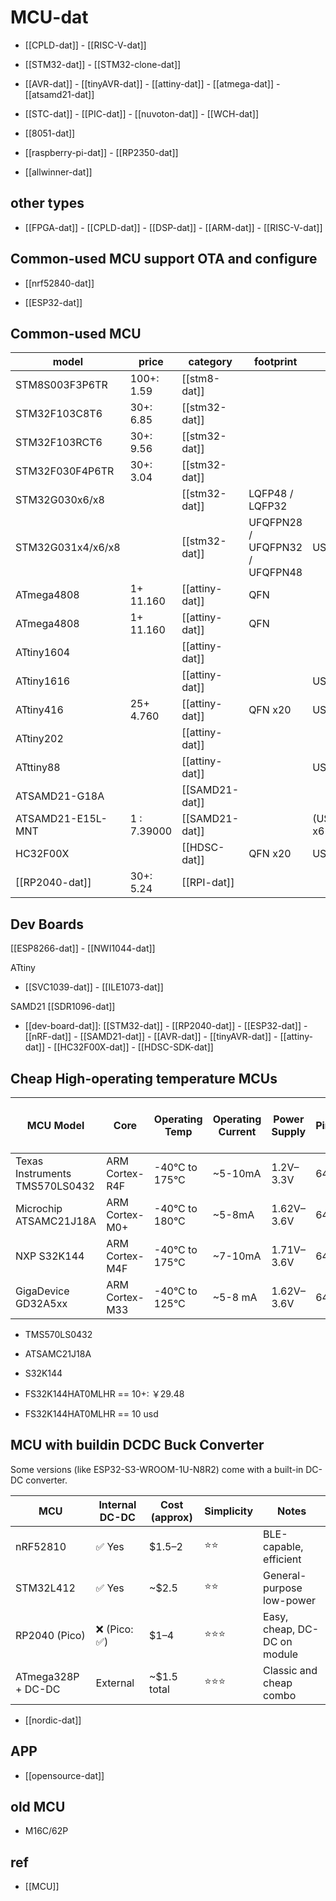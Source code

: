 
# MCU-dat 

- [[CPLD-dat]] - [[RISC-V-dat]]

- [[STM32-dat]] - [[STM32-clone-dat]]

- [[AVR-dat]] - [[tinyAVR-dat]] - [[attiny-dat]] - [[atmega-dat]] - [[atsamd21-dat]]

- [[STC-dat]] - [[PIC-dat]] - [[nuvoton-dat]] - [[WCH-dat]]

- [[8051-dat]]

- [[raspberry-pi-dat]] - [[RP2350-dat]]

- [[allwinner-dat]]




## other types 

- [[FPGA-dat]] - [[CPLD-dat]] - [[DSP-dat]] - [[ARM-dat]] - [[RISC-V-dat]]

## Common-used MCU support OTA and configure 

- [[nrf52840-dat]] 

- [[ESP32-dat]]



## Common-used MCU 




| model             | price       | category       | footprint                      | features               | boards          |
| ----------------- | ----------- | -------------- | ------------------------------ | ---------------------- | --------------- |
| STM8S003F3P6TR    | 100+: 1.59  | [[stm8-dat]]   |                                |                        |                 |
| STM32F103C8T6     | 30+: 6.85   | [[stm32-dat]]  |                                |                        |                 |
| STM32F103RCT6     | 30+: 9.56   | [[stm32-dat]]  |                                |                        |                 |
| STM32F030F4P6TR   | 30+: 3.04   | [[stm32-dat]]  |                                |                        |                 |
| STM32G030x6/x8    |             | [[stm32-dat]]  | LQFP48 / LQFP32                |                        |                 |
| STM32G031x4/x6/x8 |             | [[stm32-dat]]  | UFQFPN28 / UFQFPN32 / UFQFPN48 | USART x2               |                 |
| ATmega4808        | 1+ 11.160   | [[attiny-dat]] | QFN                            |                        |                 |
| ATmega4808        | 1+ 11.160   | [[attiny-dat]] | QFN                            |                        |                 |
| ATtiny1604        |             | [[attiny-dat]] |                                |                        | [[SVC1039-dat]] |
| ATtiny1616        |             | [[attiny-dat]] |                                | USART x1               |                 |
| ATtiny416         | 25+ 4.760   | [[attiny-dat]] | QFN x20                        | USART x1 / I2C x1 /    |                 |
| ATtiny202         |             | [[attiny-dat]] |                                |                        | [[ILE1073-dat]] |
| ATttiny88         |             | [[attiny-dat]] |                                | USART x?               |                 |
| ATSAMD21-G18A     |             | [[SAMD21-dat]] |                                |                        | [[SDR1096-dat]] |
| ATSAMD21-E15L-MNT | 1 : 7.39000 | [[SAMD21-dat]] |                                | (USART+I2C+SPI+LIN) x6 |                 |
| HC32F00X          |             | [[HDSC-dat]]   | QFN x20                        | USART x2               | [[NBL1107-dat]] |
| [[RP2040-dat]]    | 30+: 5.24   | [[RPI-dat]]    |                                |                        |                 |



## Dev Boards 

[[ESP8266-dat]] - [[NWI1044-dat]]

ATtiny 
- [[SVC1039-dat]] - [[ILE1073-dat]]

SAMD21 
[[SDR1096-dat]]

- [[dev-board-dat]]: [[STM32-dat]] - [[RP2040-dat]] - [[ESP32-dat]] - [[nRF-dat]] - [[SAMD21-dat]] - [[AVR-dat]] - [[tinyAVR-dat]] - [[attiny-dat]] - [[HC32F00X-dat]] - [[HDSC-SDK-dat]]

## Cheap High-operating temperature MCUs 

| MCU Model                      | Core           | Operating Temp | Operating Current | Power Supply | Pins | Interfaces (SPI, UART, RTC) |
| ------------------------------ | -------------- | -------------- | ----------------- | ------------ | ---- | --------------------------- |
| Texas Instruments TMS570LS0432 | ARM Cortex-R4F | -40°C to 175°C | ~5-10mA           | 1.2V–3.3V    | 64   | SPI, UART (RX/TX), RTC      |
| Microchip ATSAMC21J18A         | ARM Cortex-M0+ | -40°C to 180°C | ~5-8mA            | 1.62V–3.6V   | 64   | SPI, UART (RX/TX), RTC      |
| NXP S32K144                    | ARM Cortex-M4F | -40°C to 175°C | ~7-10mA           | 1.71V–3.6V   | 64   | SPI, UART (RX/TX), RTC      |
| GigaDevice GD32A5xx            | ARM Cortex-M33 | -40°C to 125°C | ~5-8 mA           | 1.62V–3.6V   | 64   | SPI, UART (RX/TX), RTC      |


- TMS570LS0432
- ATSAMC21J18A
- S32K144

- FS32K144HAT0MLHR == 10+: ￥29.48
- FS32K144HAT0MLHR == 10 usd 



## MCU with buildin DCDC Buck Converter

Some versions (like ESP32-S3-WROOM-1U-N8R2) come with a built-in DC-DC converter.


| MCU                | Internal DC-DC | Cost (approx) | Simplicity | Notes                        |
| ------------------ | -------------- | ------------- | ---------- | ---------------------------- |
| nRF52810           | ✅ Yes          | $1.5–2        | ⭐⭐         | BLE-capable, efficient       |
| STM32L412          | ✅ Yes          | ~$2.5         | ⭐⭐         | General-purpose low-power    |
| RP2040 (Pico)      | ❌ (Pico: ✅)    | $1–4          | ⭐⭐⭐        | Easy, cheap, DC-DC on module |
| ATmega328P + DC-DC | External       | ~$1.5 total   | ⭐⭐⭐        | Classic and cheap combo      |

- [[nordic-dat]]

## APP 

- [[opensource-dat]]



## old MCU 

- M16C/62P


## ref 

- [[MCU]]